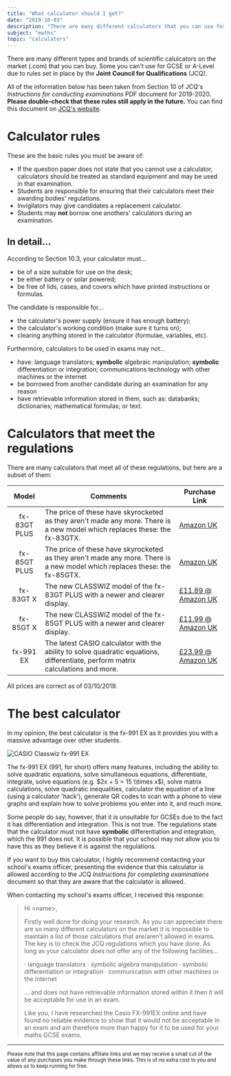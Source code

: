 ```yaml
---
title: "What calculator should I get?"
date: "2019-10-03"
description: "There are many different calculators that you can use for your GCSE exams but there are also some important regulations that you have to be aware of."
subject: "maths"
topic: "calculators"
---
```


There are many different types and brands of scientific calulcators on the market (.com) that you can buy. Some you can't use for GCSE or A-Level due to rules set in place by the **Joint Council for Qualifications** (JCQ).

All of the information below has been taken from Section 10 of JCQ's _Instructions for conducting examinations_ PDF document for 2019-2020. **Please double-check that these rules still apply in the future.** You can find this document on [JCQ's website](http://www.jcq.org.uk/exams-office/ice---instructions-for-conducting-examinations).

# Calculator rules

These are the basic rules you must be aware of:

- If the question paper does not state that you cannot use a calculator, calculators should be treated as standard equipment and may be used in that examination.
- Students are responsible for ensuring that their calculators meet their awarding bodies' regulations.
- Invigilators may give candidates a replacement calculator.
- Students may **not** borrow one anothers' calculators during an examination.

## In detail...

According to Section 10.3, your calculator must...

- be of a size suitable for use on the desk;
- be either battery or solar powered;
- be free of lids, cases, and covers which have printed instructions or formulas.

The candidate is responsible for...

- the calculator's power supply (ensure it has enough battery);
- the calculator's working condition (make sure it turns on);
- clearing anything stored in the calculator (formulae, variables, etc).

Furthermore, calculators to be used in exams may not...

- have: language translators; **symbolic** algebraic manipulation; **symbolic** differentiation or integration; communications technology with other machines or the internet
- be borrowed from another candidate during an examination for any reason
- have retrievable information stored in them, such as: databanks; dictionaries; mathematical formulas; or text.

# Calculators that meet the regulations

There are many calculators that meet all of these regulations, but here are a subset of them:

|    Model     | Comments                                                                                                                        | Purchase Link                                 |
| :----------: | ------------------------------------------------------------------------------------------------------------------------------- | --------------------------------------------- |
| fx-83GT PLUS | The price of these have skyrocketed as they aren't made any more. There is a new model which replaces these: the fx-83GTX.      | [Amazon UK](https://amzn.to/2Ifjm19)          |
| fx-85GT PLUS | The price of these have skyrocketed as they aren't made any more. There is a new model which replaces these: the fx-85GTX.      | [Amazon UK](https://amzn.to/2MgIAxs)          |
|  fx-83GT X   | The new CLASSWIZ model of the fx-83GT PLUS with a newer and clearer display.                                                    | [£11.89 @ Amazon UK](https://amzn.to/2AHc9Tc) |
|  fx-85GT X   | The new CLASSWIZ model of the fx-85GT PLUS with a newer and clearer display.                                                    | [£11.99 @ Amazon UK](https://amzn.to/2IluYQb) |
|  fx-991 EX   | The latest CASIO calculator with the ability to solve quadratic equations, differentiate, perform matrix calculations and more. | [£23.99 @ Amazon UK](https://amzn.to/2nefw0R) |

All prices are correct as of 03/10/2019.

# The best calculator

In my opinion, the best calculator is the fx-991 EX as it provides you with a massive advantage over other students.

![CASIO Classwiz fx-991 EX](articles/fx-991ex.png)

The fx-991 EX (991, for short) offers many features, including the ability to: solve quadratic equations, solve simultaneous equations, differentiate, integrate, solve equations (e.g. $2x + 5 = 15 \\times x$), solve matrix calculations, solve quadratic inequalities, calculator the equation of a line (using a calculator 'hack'), generate QR codes to scan with a phone to view graphs and explain how to solve problems you enter into it, and much more.

Some people do say, however, that it is unsuitable for GCSEs due to the fact it has differentiation and integration. This is not true. The regulations state that the calculator must not have **symbolic** differentiation and integration, which the 991 does not. It is possible that your school may not allow you to have this as they believe it is against the regulations.

If you want to buy this calculator, I highly recommend contacting your school's exams officer, presenting the evidence that this calculator is allowed according to the JCQ _Instructions for completing examinations_ document so that they are aware that the calculator is allowed.

When contacting my school's exams officer, I received this response:

> Hi &lt;name>,
>
> Firstly well done for doing your research. As you can appreciate there are so many different calculators on the market it is impossible to maintain a list of those calculators that are/aren’t allowed in exams. The key is to check the JCQ regulations which you have done. As long as your calculator does not offer any of the following facilities...
>
> · language translators
> · symbolic algebra manipulation
> · symbolic differentiation or integration
> · communication with other machines or the internet
>
> ... and does not have retrievable information stored within it then it will be acceptable for use in an exam.
>
> Like you, I have researched the Casio FX-991EX online and have found no reliable evidence to show that it would not be acceptable in an exam and am therefore more than happy for it to be used for your maths GCSE exams.

---

<sub>Please note that this page contains affiliate links and we may receive a small cut of the value of any purchases you make through these links. This is of no extra cost to you and allows us to keep running for free.</sub>
